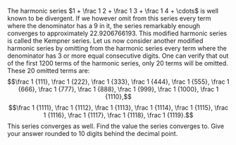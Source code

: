 The harmonic series $1 + \frac 1 2 + \frac 1 3 + \frac 1 4 + \cdots$ is well known to be divergent.
If we however omit from this series every term where the denominator has a $9$ in it, the series remarkably enough converges to approximately $22.9206766193$.
This modified harmonic series is called the Kempner series.
Let us now consider another modified harmonic series by omitting from the harmonic series every term where the denominator has $3$ or more equal consecutive digits.
One can verify that out of the first $1200$ terms of the harmonic series, only $20$ terms will be omitted.
These $20$ omitted terms are:
$$\frac 1 {111}, \frac 1 {222}, \frac 1 {333}, \frac 1 {444}, \frac 1 {555}, \frac 1 {666}, \frac 1 {777}, \frac 1 {888}, \frac 1 {999}, \frac 1 {1000}, \frac 1 {1110},$$
$$\frac 1 {1111}, \frac 1 {1112}, \frac 1 {1113}, \frac 1 {1114}, \frac 1 {1115}, \frac 1 {1116}, \frac 1 {1117}, \frac 1 {1118}, \frac 1 {1119}.$$
This series converges as well.
Find the value the series converges to.
Give your answer rounded to $10$ digits behind the decimal point.